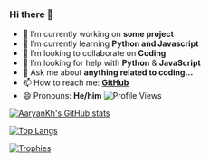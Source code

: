 ### Hi there 👋

- 🔭 I’m currently working on **some project**
- 🌱 I’m currently learning **Python and Javascript**
- 👯 I’m looking to collaborate on **Coding**
- 🤔 I’m looking for help with **Python** & **JavaScript**
- 💬 Ask me about **anything related to coding...**
- 📫 How to reach me: **[GitHub](https://github.com/AaryanKhClasses)**
- 😄 Pronouns: **He/him**
![Profile Views](https://komarev.com/ghpvc/?username=AaryanKhClasses)


[![AaryanKh's GitHub stats](https://github-readme-stats.vercel.app/api?username=AaryanKhClasses&theme=tokyonight&hide=stars)](https://github.com/anuraghazra/github-readme-stats) 

[![Top Langs](https://github-readme-stats.vercel.app/api/top-langs/?username=AaryanKhClasses&theme=tokyonight&layout=compact)](https://github.com/anuraghazra/github-readme-stats)

[![Trophies](https://github-profile-trophy.vercel.app/?username=AaryanKhClasses&theme=onedark)](https://github.com/ryo-ma/github-profile-trophy)
